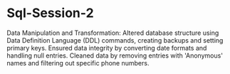 # Sql-Session-2
Data Manipulation and Transformation: Altered database structure using Data Definition Language (DDL) commands, creating backups and setting primary keys. Ensured data integrity by converting date formats and handling null entries. Cleaned data by removing entries with 'Anonymous' names and filtering out specific phone numbers.
